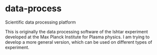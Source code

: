 # data-process
Scientific data processing platform

This is originally the data processing software of the Ishtar experiment developed at the Max Planck Institute for Plasma physics.
I am trying to develop a more general version, which can be used on different types of experiment.
